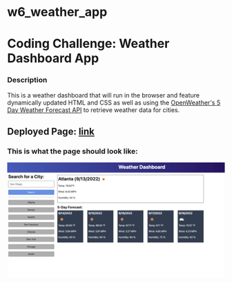 # w6_weather_app
# Coding Challenge: Weather Dashboard App


### Description
This is a weather dashboard that will run in the browser and feature dynamically updated HTML and CSS as well as using the [OpenWeather's 5 Day Weather Forecast API](https://openweathermap.org/forecast5) to retrieve weather data for cities.

## Deployed Page: [link](https://tunaabop.github.io/w6_weather_app/index.html)

### This is what the page should look like:

![Start Page](assets/img/weather-demo.png)

